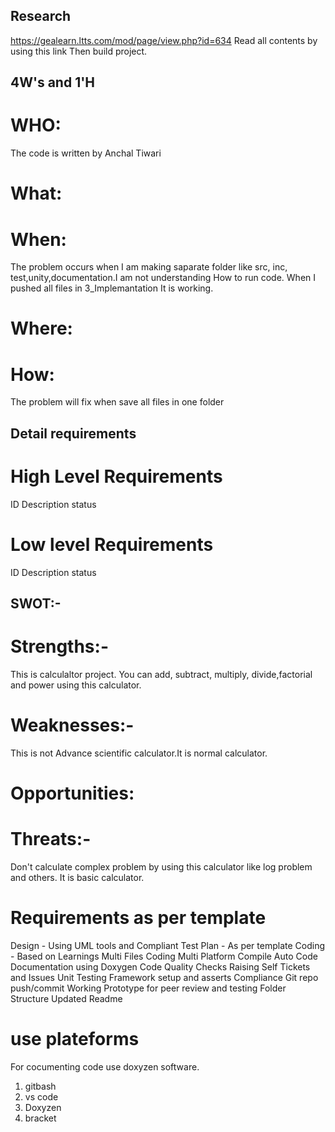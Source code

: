 ## Research
https://gealearn.ltts.com/mod/page/view.php?id=634
Read all contents by using this link Then build project.

 ## 4W's and 1'H 
# WHO: 
The code is written by Anchal Tiwari

# What:

# When: 
The problem occurs when I am making saparate folder like src, inc, test,unity,documentation.I am not understanding How to run code. When I pushed all files in 3_Implemantation It is working.

# Where: 
# How: 
The problem will fix when save all files in one folder
## Detail requirements
# High Level Requirements
ID              Description      status


# Low level Requirements
ID            Description        status


## SWOT:-

# Strengths:- 
This is calculaltor project. You can add, subtract, multiply, divide,factorial and power using this calculator.
# Weaknesses:- 
This is not Advance scientific calculator.It is normal calculator. 
# Opportunities:    
# Threats:- 
Don't calculate complex problem by using this calculator like log problem and others. It is basic calculator.

# Requirements as per template 
 
Design - Using UML tools and Compliant 
Test Plan - As per template 
Coding - Based on Learnings 
Multi Files Coding
Multi Platform Compile 
Auto Code Documentation using Doxygen
Code Quality Checks
Raising Self Tickets and Issues 
Unit Testing Framework setup and asserts 
Compliance 
Git repo push/commit
Working Prototype for peer review and testing
Folder Structure
Updated Readme
# use plateforms
For cocumenting code use doxyzen software.
1. gitbash
2. vs code
3. Doxyzen
4. bracket



 
